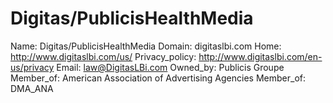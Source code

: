 
# Digitas/PublicisHealthMedia

Name: Digitas/PublicisHealthMedia
Domain: digitaslbi.com
Home: http://www.digitaslbi.com/us/
Privacy_policy: http://www.digitaslbi.com/en-us/privacy
Email: law@DigitasLBi.com
Owned_by: Publicis Groupe
Member_of: American Association of Advertising Agencies
Member_of: DMA_ANA
